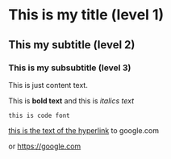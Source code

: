 
# This is my title (level 1)

## This my subtitle (level 2)

### This is my subsubtitle (level 3)

This is just content text.

This is **bold text** and this is *italics text*

`this is code font`

[this is the text of the hyperlink](https://google.com) to google.com

or <https://google.com>

